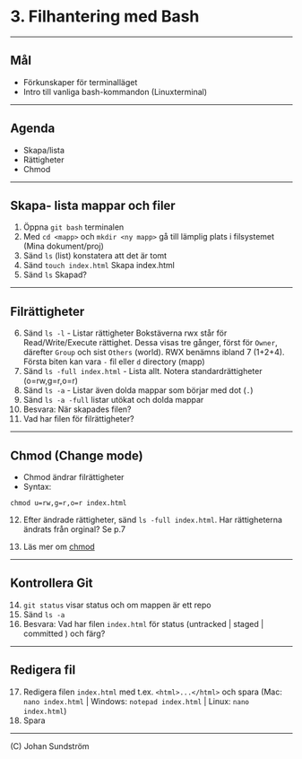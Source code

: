 # 3. Filhantering med Bash

---

## Mål

* Förkunskaper för terminalläget
* Intro till vanliga bash-kommandon (Linuxterminal)

---

## Agenda

* Skapa/lista
* Rättigheter
* Chmod

---

## Skapa- lista mappar och filer

1. Öppna `git bash` terminalen
2. Med `cd <mapp>` och `mkdir <ny mapp>` gå till lämplig plats i filsystemet (Mina dokument/proj)
3. Sänd `ls` (list) konstatera att det är tomt
4. Sänd `touch index.html` Skapa index.html
5. Sänd `ls` Skapad?

---

## Filrättigheter

6. Sänd `ls -l` - Listar rättigheter
Bokstäverna rwx står för Read/Write/Execute rättighet. Dessa visas tre gånger, först för `Owner`, därefter `Group` och sist `Others` (world). RWX benämns ibland 7 (1+2+4). Första biten kan vara `-` fil eller `d` directory (mapp)
7. Sänd `ls -full index.html` - Lista allt. Notera standardrättigheter (o=rw,g=r,o=r)
8. Sänd `ls -a` - Listar även dolda mappar som börjar med dot (```.```)
9. Sänd `ls -a -full` listar utökat och dolda mappar
10. Besvara: När skapades filen?
11. Vad har filen för filrättigheter?

---

## Chmod (Change mode)

* Chmod ändrar filrättigheter
* Syntax: 
 
```chmod u=rw,g=r,o=r index.html``` 

12. Efter ändrade rättigheter, sänd ```ls -full index.html```. Har rättigheterna ändrats från orginal? Se p.7


13.   Läs mer om [chmod](https://ss64.com/bash/chmod.htm)

---

## Kontrollera Git

14.  `git status` visar status och om mappen är ett repo
15.  Sänd `ls -a`
16.  Besvara: Vad har filen `index.html` för status (untracked | staged | committed ) och färg?

---

## Redigera fil

17. Redigera filen `index.html` med t.ex. `<html>...</html>` och spara (Mac: `nano index.html` | Windows: `notepad index.html` | Linux: `nano index.html`)
18. Spara

--- 


(C) Johan Sundström


